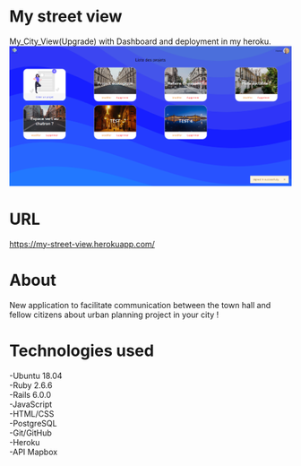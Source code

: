 # My street view 
My_City_View(Upgrade) with Dashboard and deployment in my heroku.
  ![Screenshot from 2020-07-07 19-47-44](https://github.com/AndyRama/My_Street_View/blob/master/My%20%20street%20view.PNG)  
# URL  
https://my-street-view.herokuapp.com/
# About
New application to facilitate communication between the town hall and fellow citizens about urban planning project in your city !
# Technologies used
-Ubuntu 18.04  
-Ruby 2.6.6  
-Rails 6.0.0  
-JavaScript  
-HTML/CSS  
-PostgreSQL  
-Git/GitHub  
-Heroku  
-API Mapbox  
